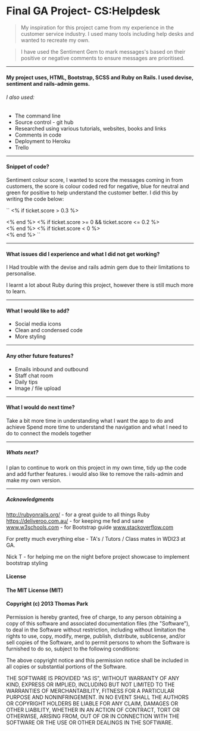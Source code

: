 # Final GA Project- CS:Helpdesk

> My inspiration for this project came from my experience in the customer service industry. I used many tools including help desks and wanted to recreate my own.

> I have used the Sentiment Gem to mark messages's based on their positive or negative comments to ensure messages are prioritised.

<hr>

#### My project uses, HTML, Bootstrap, SCSS and Ruby on Rails. I used devise, sentiment and rails-admin gems.


###### I also used:

- The command line
- Source control - git hub
- Researched using various tutorials, websites, books and links
- Comments in code
- Deployment to Heroku
- Trello

<hr>

#### Snippet of code?

Sentiment colour score, I wanted to score the messages coming in from customers, the score is colour coded red for negative, blue for neutral and green for positive to help understand the customer better. I did this by writing the code below: 

`` <% if ticket.score > 0.3 %>
  <div class="bubble happy"></div>
<% end %>
<% if ticket.score >= 0 && ticket.score <= 0.2  %>
  <div class="bubble neutral"></div>
<% end %>
<% if ticket.score < 0  %>
  <div class="bubble sad"></div>
<% end %> ``

<hr>

#### What issues did I experience and what I did not get working?

I Had trouble with the devise and rails admin gem due to their limitations to personalise.

I learnt a lot about Ruby during this project, however there is still much more to learn.

<hr>

#### What I would like to add?

- Social media icons
- Clean and condensed code
- More styling

<hr>

#### Any other future features?

  - Emails inbound and outbound
  - Staff chat room
  - Daily tips
  - Image / file upload

<hr>

#### What I would do next time?

Take a bit more time in understanding what I want the app to do and achieve
Spend more time to understand the navigation and what I need to do to connect the models together

<hr>

##### Whats next?

I plan to continue to work on this project in my own time, tidy up the code and add further features. i would also like to remove the rails-admin and make my own version.

<hr>

##### Acknowledgments

http://rubyonrails.org/ - for a great guide to all things Ruby https://deliveroo.com.au/ - for keeping me fed and sane www.w3schools.com - for Bootstrap guide www.stackoverflow.com

For pretty much everything else - TA's / Tutors / Class mates in WDI23 at GA.

Nick T - for helping me on the night before project showcase to implement bootstrap styling

#### License
#### The MIT License (MIT)
#### Copyright (c) 2013 Thomas Park

Permission is hereby granted, free of charge, to any person obtaining a copy of this software and associated documentation files (the "Software"), to deal in the Software without restriction, including without limitation the rights to use, copy, modify, merge, publish, distribute, sublicense, and/or sell copies of the Software, and to permit persons to whom the Software is furnished to do so, subject to the following conditions:

The above copyright notice and this permission notice shall be included in all copies or substantial portions of the Software.

THE SOFTWARE IS PROVIDED "AS IS", WITHOUT WARRANTY OF ANY KIND, EXPRESS OR IMPLIED, INCLUDING BUT NOT LIMITED TO THE WARRANTIES OF MERCHANTABILITY, FITNESS FOR A PARTICULAR PURPOSE AND NONINFRINGEMENT. IN NO EVENT SHALL THE AUTHORS OR COPYRIGHT HOLDERS BE LIABLE FOR ANY CLAIM, DAMAGES OR OTHER LIABILITY, WHETHER IN AN ACTION OF CONTRACT, TORT OR OTHERWISE, ARISING FROM, OUT OF OR IN CONNECTION WITH THE SOFTWARE OR THE USE OR OTHER DEALINGS IN THE SOFTWARE.
